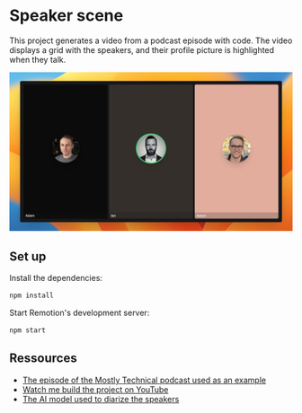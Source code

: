 # Speaker scene

This project generates a video from a podcast episode with code. The video displays a grid with the speakers, and their profile picture is highlighted when they talk.

![](./docs/example.jpeg)

## Set up

Install the dependencies:

```bash
npm install
```

Start Remotion's development server:

```bash
npm start
```

## Ressources

- [The episode of the Mostly Technical podcast used as an example](https://www.youtube.com/watch?v=XYjH_oQ3llg)
- [Watch me build the project on YouTube](https://youtu.be/EGxBBL91nRM)
- [The AI model used to diarize the speakers](https://replicate.com/collectiveai-team/speaker-diarization-3)

